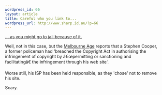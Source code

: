 ```yaml
--- 
wordpress_id: 66
layout: article
title: Careful who you link to...
wordpress_url: http://www.sharp.id.au/?p=66
---
```

<a href="http://www.theage.com.au/news/breaking/music-industry-claims-big-scalp-in-piracy-case/2005/07/14/1120934356624.html">... as you might go to jail because of it.</a>

Well, not in this case, but the <a href="http://www.theage.com.au/">Melbourne Age</a> reports that a Stephen Cooper, a former policeman had 'breached the Copyright Act in authorising the infringement of copyright by â€œpermitting or sanctioning and facilitatingâ€ the infringement through his web site'.

Worse still, his ISP has been held responsible, as they 'chose' not to remove his site. 

Scary.
